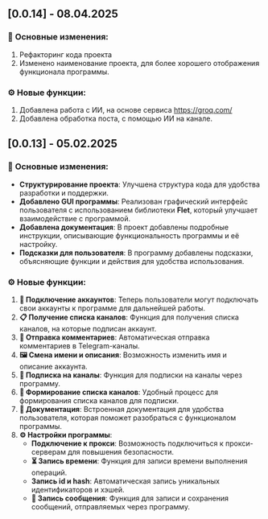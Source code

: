 ## [0.0.14] - 08.04.2025

### 🚀 **Основные изменения:**

1. Рефакторинг кода проекта
2. Изменено наименование проекта, для более хорошего отображения функционала программы. 

### ⚙️ **Новые функции:**

1. Добавлена работа с ИИ, на основе сервиса https://groq.com/
2. Добавлена обработка поста, с помощью ИИ на канале.

## [0.0.13] - 05.02.2025

### 🚀 **Основные изменения:**

- **Структурирование проекта**: Улучшена структура кода для удобства разработки и поддержки.
- **Добавлено GUI программы**: Реализован графический интерфейс пользователя с использованием библиотеки **Flet**,
  который улучшает взаимодействие с программой.
- **Добавлена документация**: В проект добавлены подробные инструкции, описывающие функциональность программы и её
  настройку.
- **Подсказки для пользователя**: В программу добавлены подсказки, объясняющие функции и действия для удобства
  использования.

### ⚙️ **Новые функции:**

1. **🔗 Подключение аккаунтов**: Теперь пользователи могут подключать свои аккаунты к программе для дальнейшей работы.
2. **📋 Получение списка каналов**: Функция для получения списка каналов, на которые подписан аккаунт.
3. **💬 Отправка комментариев**: Автоматическая отправка комментариев в Telegram-каналы.
4. **🖼️ Смена имени и описания**: Возможность изменить имя и описание аккаунта.
5. **🔗 Подписка на каналы**: Функция для подписки на каналы через программу.
6. **📂 Формирование списка каналов**: Удобный процесс для формирования списка каналов для подписки.
7. **📖 Документация**: Встроенная документация для удобства пользователя, которая поможет разобраться с функционалом
   программы.
8. **⚙️ Настройки программы**:
    - **Подключение к прокси**: Возможность подключиться к прокси-серверам для повышения безопасности.
    - **⏳ Запись времени**: Функция для записи времени выполнения операций.
    - **Запись id и hash**: Автоматическая запись уникальных идентификаторов и хэшей.
    - **📝 Запись сообщения**: Функция для записи и сохранения сообщений, отправляемых через программу.